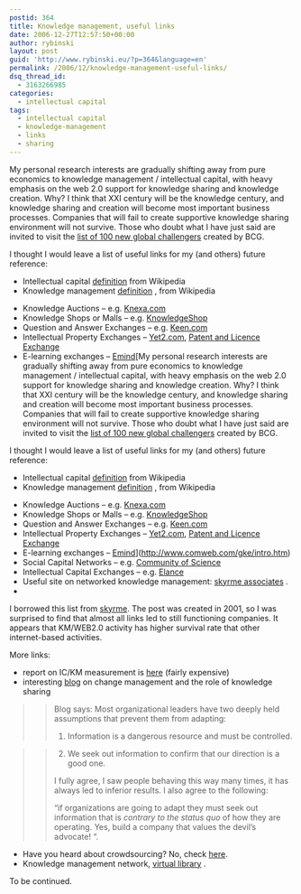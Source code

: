 ```yaml
---
postid: 364
title: Knowledge management, useful links
date: 2006-12-27T12:57:50+00:00
author: rybinski
layout: post
guid: 'http://www.rybinski.eu/?p=364&language=en'
permalink: /2006/12/knowledge-management-useful-links/
dsq_thread_id:
  - 3163266985
categories:
  - intellectual capital
tags:
  - intellectual capital
  - knowledge-management
  - links
  - sharing
---
```

My personal research interests are gradually shifting away from pure economics to knowledge management / intellectual capital, with heavy emphasis on the web 2.0 support for knowledge sharing and knowledge creation. Why? I think that XXI century will be the knowledge century, and knowledge sharing and creation will become most important business processes. Companies that will fail to create supportive knowledge sharing environment will not survive. Those who doubt what I have just said are invited to visit the [list of 100 new global challengers](/uploads/bcg_on_new_global_companies.pdf) created by BCG. 

I thought I would leave a list of useful links for my (and others) future reference:

  * Intellectual capital [definition](http://en.wikipedia.org/wiki/Intellectual_capital) from Wikipedia 
  * Knowledge management [definition](http://en.wikipedia.org/wiki/Knowledge_management) , from Wikipedia 

<!--more-->

  * Knowledge Auctions – e.g. [Knexa.com](http://www.knexa.com/)
  * Knowledge Shops or Malls – e.g. [KnowledgeShop](http://www.knowledgeshop.com/)
  * Question and Answer Exchanges – e.g. [Keen.com](http://www.keen.com/)
  * Intellectual Property Exchanges – [Yet2.com](http://www.yet2.com/), [Patent and Licence Exchange](http://www.pl-x.com/)
  * E-learning exchanges – [Emind](http://www.emind.com/)[My personal research interests are gradually shifting away from pure economics to knowledge management / intellectual capital, with heavy emphasis on the web 2.0 support for knowledge sharing and knowledge creation. Why? I think that XXI century will be the knowledge century, and knowledge sharing and creation will become most important business processes. Companies that will fail to create supportive knowledge sharing environment will not survive. Those who doubt what I have just said are invited to visit the [list of 100 new global challengers](/uploads/bcg_on_new_global_companies.pdf) created by BCG. 

I thought I would leave a list of useful links for my (and others) future reference:

  * Intellectual capital [definition](http://en.wikipedia.org/wiki/Intellectual_capital) from Wikipedia 
  * Knowledge management [definition](http://en.wikipedia.org/wiki/Knowledge_management) , from Wikipedia 

<!--more-->

  * Knowledge Auctions – e.g. [Knexa.com](http://www.knexa.com/)
  * Knowledge Shops or Malls – e.g. [KnowledgeShop](http://www.knowledgeshop.com/)
  * Question and Answer Exchanges – e.g. [Keen.com](http://www.keen.com/)
  * Intellectual Property Exchanges – [Yet2.com](http://www.yet2.com/), [Patent and Licence Exchange](http://www.pl-x.com/)
  * E-learning exchanges – [Emind](http://www.emind.com/)](http://www.comweb.com/gke/intro.htm) 
  * Social Capital Networks – e.g. [Community of Science](http://www.cos.com/)
  * Intellectual Capital Exchanges – e.g. [Elance](http://www.elance.com/)
  * Useful site on networked knowledge management: [skyrme associates](http://www.skyrme.com/) . 
  * 

I borrowed this list from [skyrme](http://www.skyrme.com/insights/28kmkt.htm). The post was created in 2001, so I was surprised to find that almost all links led to still functioning companies. It appears that KM/WEB2.0 activity has higher survival rate that other internet-based activities.

More links:

  * report on IC/KM measurement is [here](http://www.skyrme.com/pubs/measures2.htm) (fairly expensive) 
  * interesting [blog](http://blog.emergenceconsulting.net/2006/12/leadership_prin.html) on change management and the role of knowledge sharing

> > Blog says: Most organizational leaders have two deeply held assumptions that prevent them from adapting: 
> > 
> > 1. Information is a dangerous resource and must be controlled.
  
> > 2. We seek out information to confirm that our direction is a good one.
> > 
> > I fully agree, I saw people behaving this way many times, it has always led to inferior results. I also agree to the following:
> > 
> > “if organizations are going to adapt they must seek out information that is _contrary to the status quo_ of how they are operating. Yes, build a company that values the devil’s advocate! “.

  * Have you heard about crowdsourcing? No, check [here](http://crowdsourcing.typepad.com/cs/advertising/index.html). 
  * Knowledge management network, [virtual library](http://www.kmnetwork.com/) .

To be continued.
